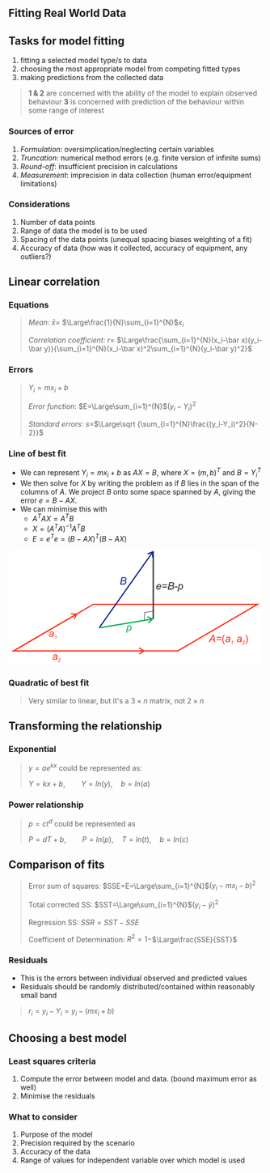 Fitting Real World Data
---

## Tasks for model fitting

1. fitting a selected model type/s to data
2. choosing the most appropriate model from competing fitted types
3. making predictions from the collected data

> **1 & 2** are concerned with the ability of the model to explain observed behaviour
> **3** is concerned with prediction of the behaviour within some range of interest



### Sources of error

1. *Formulation*: oversimplication/neglecting certain variables
2. *Truncation*: numerical method errors (e.g. finite version of infinite sums)
3. *Round-off*: insufficient precision in calculations
4. *Measurement*: imprecision in data collection (human error/equipment limitations)



### Considerations

1. Number of data points
2. Range of data the model is to be used
3. Spacing of the data points (unequal spacing biases weighting of a fit)
4. Accuracy of data (how was it collected, accuracy of equipment, any outliers?)



## Linear correlation

### Equations

> *Mean*: $\bar x =$ $\Large\frac{1}{N}\sum_{i=1}^{N}$$x_i$
> 
> *Correlation coefficient*: $r=$ $\Large\frac{\sum_{i=1}^{N}(x_i-\bar x)(y_i-\bar y)}{\sum_{i=1}^{N}(x_i-\bar x)^2\sum_{i=1}^{N}(y_i-\bar y)^2}$

### Errors

> $Y_i = mx_i + b$
>
> *Error function*: $E=\Large\sum_{i=1}^{N}$$(y_i - Y_i)^2$
> 
> *Standard errors*: $s=$$\Large\sqrt {\sum_{i=1}^{N}\frac{(y_i-Y_i)^2}{N-2}}$



### Line of best fit
* We can represent $Y_i=mx_i+b$ as $AX=B$,  where $X=(m, b)^T$ and $B=Y_i^T$
* We then solve for $X$ by writing the problem as if $B$ lies in the span of the columns of $A$. We project $B$ onto some space spanned by $A$, giving the error $e=B-AX$.
* We can minimise this with
	* $A^TAX=A^TB$
	* $X=(A^TA)^{-1}A^TB$
	* $E=e^Te=(B-AX)^T(B-AX)$ 

<img src="img/topic03/linear.png" width="500"/>



### Quadratic of best fit
> Very similar to linear, but it's a $3\times n$ matrix, not $2\times n$



## Transforming the relationship

### Exponential

> $y=ae^{kx}$ could be represented as:
>
> $Y=kx+b, \qquad Y=ln(y), \quad b=ln(a)$

### Power relationship

> $p=ct^d$ could be represented as
>
> $P=dT+b, \qquad P=ln(p), \quad T=ln(t), \quad b=ln(c)$ 



## Comparison of fits

> Error sum of squares: $SSE=E=\Large\sum_{i=1}^{N}$$(y_i - mx_i-b)^2$
>
> Total corrected SS: $SST=\Large\sum_{i=1}^{N}$$(y_i - \bar y)^2$
>
> Regression SS: $SSR=SST-SSE$
>
> Coefficient of Determination: $R^2=1-$$\Large\frac{SSE}{SST}$



### Residuals
* This is the errors between individual observed and predicted values
* Residuals should be randomly distributed/contained within reasonably small band
> $r_i=y_i-Y_i=y_i-(mx_i+b)$



## Choosing a best model

### Least squares criteria
1. Compute the error between model and data. (bound maximum error as well)
2. Minimise the residuals

### What to consider
1. Purpose of the model
2. Precision required by the scenario
3. Accuracy of the data
4. Range of values for independent variable over which model is used

